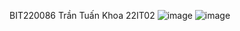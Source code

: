 BIT220086 Trần Tuấn Khoa 22IT02
![image](https://github.com/user-attachments/assets/2e950a18-eb8c-43f3-ae1e-8b6807c8e5eb)
![image](https://github.com/user-attachments/assets/0b87fdae-af06-4e7b-80f7-8e55271eab75)

